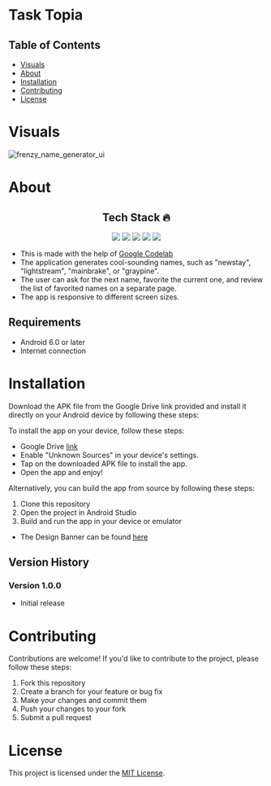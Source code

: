 # Task Topia

## Table of Contents

- [Visuals](#visuals)
- [About](#about)
- [Installation](#installation)
- [Contributing](#contributing)
- [License](#license)


# Visuals
![frenzy_name_generator_ui](https://github.com/anandanmukh/flutter_projects/assets/67072228/e49fac54-4fc1-4d55-a2e0-3c3d8932e16d)


# About
<h2 align=center> Tech Stack 🔥 </h2>  
  <p align="center">
  <img src="https://img.shields.io/badge/dart-%230175C2.svg?&style=for-the-badge&logo=dart&logoColor=white"/> <img src="https://img.shields.io/badge/Flutter%20-%2302569B.svg?&style=for-the-badge&logo=Flutter&logoColor=white" /> <img src="https://img.shields.io/badge/dribble%20-%23F24E1E.svg?&style=for-the-badge&logo=dribble&logoColor=white"/>  <img src="https://img.shields.io/badge/github%20-%23121011.svg?&style=for-the-badge&logo=github&logoColor=white"/>
   <img src="https://img.shields.io/badge/canva%20-%23F24E1E.svg?&style=for-the-badge&logo=canva&logoColor=white"/>

- This is made with the help of [Google Codelab](https://codelabs.developers.google.com/codelabs/flutter-codelab-first#0)
- The application generates cool-sounding names, such as "newstay", "lightstream", "mainbrake", or "graypine". 
- The user can ask for the next name, favorite the current one, and review the list of favorited names on a separate page. 
- The app is responsive to different screen sizes.

## Requirements

- Android 6.0 or later
- Internet connection

# Installation

Download the APK file from the Google Drive link provided and install it directly on your Android device by following these steps:

To install the app on your device, follow these steps:

- Google Drive [link](https://drive.google.com/drive/folders/13DNUQ8rgiivjc4KmW6Ny6hENUCbptluk?usp=share_link)
- Enable "Unknown Sources" in your device's settings.
- Tap on the downloaded APK file to install the app.
- Open the app and enjoy!

Alternatively, you can build the app from source by following these steps:
1. Clone this repository
2. Open the project in Android Studio
3. Build and run the app in your device or emulator

- The Design Banner can be found [here](https://www.canva.com/design/DAFkX6B5RbY/EtpmHaDjgi9s3eQ4l0mGUg/edit?utm_content=DAFkX6B5RbY&utm_campaign=designshare&utm_medium=link2&utm_source=sharebutton)

## Version History

### Version 1.0.0

- Initial release


# Contributing

Contributions are welcome! If you'd like to contribute to the project, please follow these steps:

1. Fork this repository
2. Create a branch for your feature or bug fix
3. Make your changes and commit them
4. Push your changes to your fork
5. Submit a pull request

# License

This project is licensed under the [MIT License](/LICENSE).
